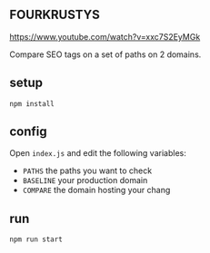 FOURKRUSTYS
-------

https://www.youtube.com/watch?v=xxc7S2EyMGk

Compare SEO tags on a set of paths on 2 domains.

## setup 
```
npm install
```

## config

Open `index.js` and edit the following variables:
- `PATHS` the paths you want to check
- `BASELINE` your production domain
- `COMPARE` the domain hosting your chang

## run 

```
npm run start
```